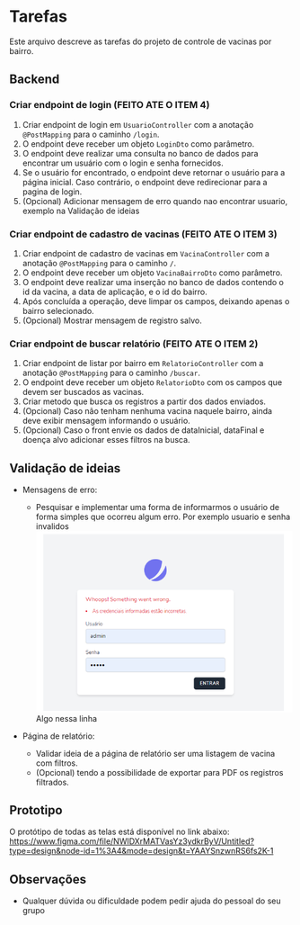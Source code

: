 # Tarefas 

Este arquivo descreve as tarefas do projeto de controle de vacinas por bairro.

## Backend

### Criar endpoint de login (FEITO ATE O ITEM 4)

1. Criar endpoint de login em `UsuarioController` com a anotação `@PostMapping` para o caminho `/login`.
2. O endpoint deve receber um objeto `LoginDto` como parâmetro.
3. O endpoint deve realizar uma consulta no banco de dados para encontrar um usuário com o login e senha fornecidos.
4. Se o usuário for encontrado, o endpoint deve retornar o usuário para a página inicial. Caso contrário, o endpoint deve redirecionar para a pagina de login.
5. (Opcional) Adicionar mensagem de erro quando nao encontrar usuario, exemplo na Validação de ideias


### Criar endpoint de cadastro de vacinas (FEITO ATE O ITEM 3)

1. Criar endpoint de cadastro de vacinas em `VacinaController` com a anotação `@PostMapping` para o caminho `/`.
2. O endpoint deve receber um objeto `VacinaBairroDto` como parâmetro.
3. O endpoint deve realizar uma inserção no banco de dados contendo o id da vacina, a data de aplicação, e o id do bairro.
4. Após concluída a operação, deve limpar os campos, deixando apenas o bairro selecionado.
5. (Opcional) Mostrar mensagem de registro salvo.

### Criar endpoint de buscar relatório (FEITO ATE O ITEM 2)

1. Criar endpoint de listar por bairro em `RelatorioController` com a anotação `@PostMapping` para o caminho `/buscar`.
2. O endpoint deve receber um objeto `RelatorioDto` com os campos que devem ser buscados as vacinas.
3. Criar metodo que busca os registros a partir dos dados enviados.
4. (Opcional) Caso não tenham nenhuma vacina naquele bairro, ainda deve exibir mensagem informando o usuário.
5. (Opcional) Caso o front envie os dados de dataInicial, dataFinal e doença alvo adicionar esses filtros na busca.

## Validação de ideias

* Mensagens de erro:
    * Pesquisar e implementar uma forma de informarmos o usuário de forma simples que ocorreu algum erro. Por exemplo usuario e senha invalidos
![img.png](img.png)Algo nessa linha

      
* Página de relatório:
    * Validar ideia de a página de relatório ser uma listagem de vacina com filtros.
    * (Opcional) tendo a possibilidade de exportar para PDF os registros filtrados.


## Prototipo

O protótipo de todas as telas está disponível no link abaixo:
https://www.figma.com/file/NWIDXrMATVasYz3ydkrByV/Untitled?type=design&node-id=1%3A4&mode=design&t=YAAYSnzwnRS6fs2K-1

## Observações

* Qualquer dúvida ou dificuldade podem pedir ajuda do pessoal do seu grupo
